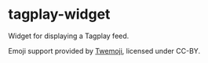 # tagplay-widget
Widget for displaying a Tagplay feed.

Emoji support provided by [Twemoji](https://github.com/twitter/twemoji), licensed under CC-BY.